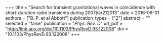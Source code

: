 +++
title = "Search for transient gravitational waves in coincidence with short-duration radio transients during 2007ḩar212013"
date = 2016-06-01
authors = ["B. P. et al Abbott"]
publication_types = ["2"]
abstract = ""
selected = "false"
publication = "*Phys. Rev. D*"
url_pdf = "http://link.aps.org/doi/10.1103/PhysRevD.93.122008"
doi = "10.1103/PhysRevD.93.122008"
+++

